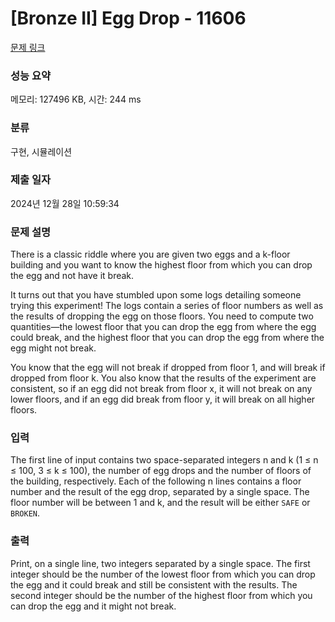 # [Bronze II] Egg Drop - 11606 

[문제 링크](https://www.acmicpc.net/problem/11606) 

### 성능 요약

메모리: 127496 KB, 시간: 244 ms

### 분류

구현, 시뮬레이션

### 제출 일자

2024년 12월 28일 10:59:34

### 문제 설명

<p style="user-select: auto !important;">There is a classic riddle where you are given two eggs and a k-floor building and you want to know the highest floor from which you can drop the egg and not have it break.</p>

<p style="user-select: auto !important;">It turns out that you have stumbled upon some logs detailing someone trying this experiment! The logs contain a series of floor numbers as well as the results of dropping the egg on those floors. You need to compute two quantities—the lowest floor that you can drop the egg from where the egg could break, and the highest floor that you can drop the egg from where the egg might not break.</p>

<p style="user-select: auto !important;">You know that the egg will not break if dropped from floor 1, and will break if dropped from floor k. You also know that the results of the experiment are consistent, so if an egg did not break from floor x, it will not break on any lower floors, and if an egg did break from floor y, it will break on all higher floors.</p>

### 입력 

 <p style="user-select: auto !important;">The first line of input contains two space-separated integers n and k (1 ≤ n ≤ 100, 3 ≤ k ≤ 100), the number of egg drops and the number of floors of the building, respectively. Each of the following n lines contains a floor number and the result of the egg drop, separated by a single space. The floor number will be between 1 and k, and the result will be either <code style="user-select: auto !important;">SAFE</code> or <code style="user-select: auto !important;">BROKEN</code>.</p>

### 출력 

 <p style="user-select: auto !important;">Print, on a single line, two integers separated by a single space. The first integer should be the number of the lowest floor from which you can drop the egg and it could break and still be consistent with the results. The second integer should be the number of the highest floor from which you can drop the egg and it might not break.</p>

